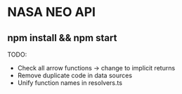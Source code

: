 # NASA NEO API

## npm install && npm start

TODO:

- Check all arrow functions -> change to implicit returns
- Remove duplicate code in data sources
- Unify function names in resolvers.ts
